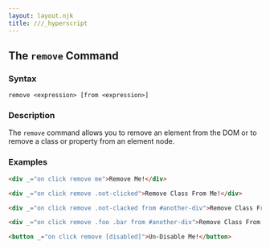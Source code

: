 ```yaml
---
layout: layout.njk
title: ///_hyperscript
---
```


## The `remove` Command

### Syntax

```ebnf
remove <expression> [from <expression>]
```

### Description

The `remove` command allows you to remove an element from the DOM or to remove
a class or property from an element node.

### Examples

```html
<div _="on click remove me">Remove Me!</div>

<div _="on click remove .not-clicked">Remove Class From Me!</div>

<div _="on click remove .not-clacked from #another-div">Remove Class From Another Div!</div>

<div _="on click remove .foo .bar from #another-div">Remove Class From Another Div!</div>

<button _="on click remove [disabled]">Un-Disable Me!</button>
```